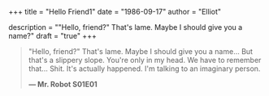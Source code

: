 +++
title = "Hello Friend1"
date = "1986-09-17"
author = "Elliot"

description = "\"Hello, friend?\" That's lame. Maybe I should give you a name?"
draft = "true"
+++

> "Hello, friend?" That's lame.
> Maybe I should give you a name...
> But that's a slippery slope.
> You're only in my head.
> We have to remember that...
> Shit.
> It's actually happened.
> I'm talking to an imaginary person.
>
> **— Mr. Robot S01E01**



